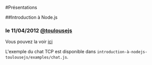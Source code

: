 #Présentations

##Introduction à Node.js
### le 11/04/2012 [@toulousejs](http://toulousejs.org/)
Vous pouvez la voir [ici](http://lbdremy.github.com/presentations/introduction-%C3%A0-nodejs-toulousejs/#1)

L'exemple du chat TCP est disponible dans `introduction-à-nodejs-toulousejs/examples/chat.js`.
